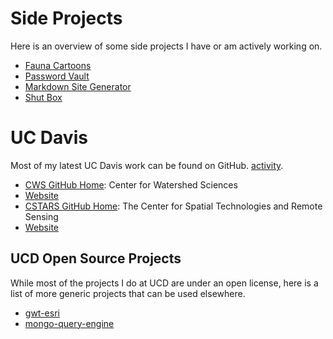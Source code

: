 # Side Projects

Here is an overview of some side projects I have or am actively working on.

- [Fauna Cartoons](/projects/faunacartoon)
- [Password Vault](/projects/passwordvault)
- [Markdown Site Generator](/projects/markdownsitegenerator)
- [Shut Box](/projects/shutbox)

# UC Davis

Most of my latest UC Davis work can be found on GitHub. [activity](https://github.com/jrmerz?tab=activity).


- [CWS GitHub Home](https://github.com/ucd-cws): Center for Watershed Sciences
 - [Website](https://watershed.ucdavis.edu/)
- [CSTARS GitHub Home](https://github.com/CSTARS): The Center for Spatial Technologies and Remote Sensing
 - [Website](http://www.cstars.ucdavis.edu/)

## UCD Open Source Projects

While most of the projects I do at UCD are under an open license, here is a list
of more generic projects that can be used elsewhere.

- [gwt-esri](/projects/gwtesri)
- [mongo-query-engine](/projects/mongoqueryengine)
